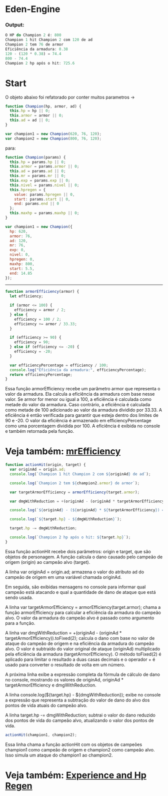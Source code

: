 # Eden-Engine

### Output:
```javascript
O HP do Champion 2 é: 800
Champion 1 hit Champion 2 com 120 de ad
Champion 2 tem 76 de armor
Eficiência da armadura: 0.38
120 - (120 * 0.38) = 74.4
800 - 74.4
Champion 2 hp após o hit: 725.6
```

# Start
O objeto abaixo foi refatorado por conter muitos parametros ->

```javascript
function Champion(hp, armor, ad) {
  this.hp = hp || 0;
  this.armor = armor || 0;
  this.ad = ad || 0;
}

var champion1 = new Champion(620, 76, 120);
var champion2 = new Champion(800, 76, 120);
```
para:
```javascript
function Champion(params) {
  this.hp = params.hp || 0;
  this.armor = params.armor || 0;
  this.ad = params.ad || 0;
  this.mr = params.mr || 0;
  this.exp = params.exp || 0;
  this.nivel = params.nivel || 0;
  this.hpregen = {
    value: params.hpregen || 0,
    start: params.start || 0,
    end: params.end || 0
  };
  this.maxhp = params.maxhp || 0;
}

var champion1 = new Champion({
  hp: 620,
  armor: 76,
  ad: 120,
  mr: 76,
  exp: 0,
  nivel: 0,
  hpregen: 0,
  maxhp: 800,
  start: 5.5,
  end: 14.85
});
```
-----------------------------

```javascript
function armorEfficiency(armor) {
  let efficiency;

  if (armor <= 100) {
    efficiency = armor / 2;
  } else {
    efficiency = 100 / 2;
    efficiency += armor / 33.33;
  }

  if (efficiency >= 90) {
    efficiency = 90;
  } else if (efficiency <= -20) {
    efficiency = -20;
  }

  var efficiencyPercentage = efficiency / 100;
  console.log("Eficiência da armadura:", efficiencyPercentage);
  return efficiencyPercentage;
}
```
Essa função armorEfficiency recebe um parâmetro armor que representa o valor da armadura. Ela calcula a eficiência da armadura com base nesse valor. Se armor for menor ou igual a 100, a eficiência é calculada como metade do valor da armadura. Caso contrário, a eficiência é calculada como metade de 100 adicionado ao valor da armadura dividido por 33.33. A eficiência é então verificada para garantir que esteja dentro dos limites de 90 e -20. O valor da eficiência é armazenado em efficiencyPercentage como uma porcentagem dividida por 100. A eficiência é exibida no console e também retornada pela função.

# Veja também: [mrEfficiency](https://github.com/obrientatsuya/Eden-Engine/blob/main/mrEfficiency.md)


```javascript
function actionHit(origin, target) {
  var originAd = origin.ad;
  console.log(`Champion 1 hit Champion 2 com ${originAd} de ad`);

  console.log(`Champion 2 tem ${champion2.armor} de armor`);

  var targetArmorEfficiency = armorEfficiency(target.armor);

  var dmgWithReduction = +(originAd - (originAd * targetArmorEfficiency)).toFixed(2);

  console.log(`${originAd} - (${originAd} * ${targetArmorEfficiency}) = ${dmgWithReduction}`);

  console.log(`${target.hp} - ${dmgWithReduction}`);

  target.hp -= dmgWithReduction;

  console.log(`Champion 2 hp após o hit: ${target.hp}`);
}
```
Essa função actionHit recebe dois parâmetros: origin e target, que são objetos de personagem. A função calcula o dano causado pelo campeão de origem (origin) ao campeão alvo (target).

A linha var originAd = origin.ad; armazena o valor do atributo ad do campeão de origem em uma variável chamada originAd.

Em seguida, são exibidas mensagens no console para informar qual campeão está atacando e qual a quantidade de dano de ataque que está sendo usada.

A linha var targetArmorEfficiency = armorEfficiency(target.armor); chama a função armorEfficiency para calcular a eficiência da armadura do campeão alvo. O valor da armadura do campeão alvo é passado como argumento para a função.

A linha var dmgWithReduction = +(originAd - (originAd * targetArmorEfficiency)).toFixed(2); calcula o dano com base no valor de ataque do campeão de origem e na eficiência da armadura do campeão alvo. O valor é subtraído do valor original de ataque (originAd) multiplicado pela eficiência da armadura (targetArmorEfficiency). O método toFixed(2) é aplicado para limitar o resultado a duas casas decimais e o operador + é usado para converter o resultado de volta em um número.

A próxima linha exibe a expressão completa da fórmula de cálculo de dano no console, mostrando os valores de originAd, originAd * targetArmorEfficiency e dmgWithReduction.

A linha console.log(${target.hp} - ${dmgWithReduction}); exibe no console a expressão que representa a subtração do valor de dano do alvo dos pontos de vida atuais do campeão alvo.

A linha target.hp -= dmgWithReduction; subtrai o valor do dano reduzido dos pontos de vida do campeão alvo, atualizando o valor dos pontos de vida.

```javascript
actionHit(champion1, champion2);
```
Essa linha chama a função actionHit com os objetos de campeões champion1 como campeão de origem e champion2 como campeão alvo. Isso simula um ataque do champion1 ao champion2.

# Veja também: [Experience and Hp Regen](https://github.com/obrientatsuya/Eden-Engine/blob/main/experience.js)
